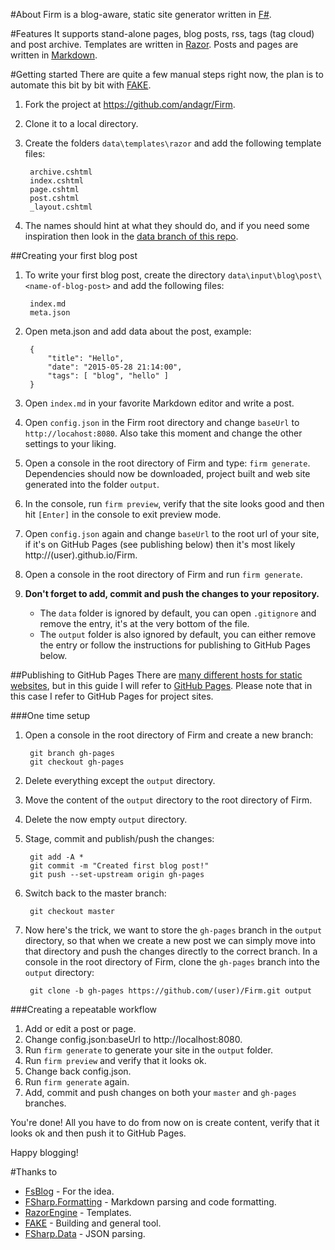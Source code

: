 #About
Firm is a blog-aware, static site generator written in [F#](http://fsharp.org).

#Features
It supports stand-alone pages, blog posts, rss, tags (tag cloud) and post archive. Templates are written in [Razor](https://github.com/Antaris/RazorEngine). Posts and pages are written in [Markdown](http://daringfireball.net/projects/markdown/).

#Getting started
There are quite a few manual steps right now, the plan is to automate this bit by bit with [FAKE](https://github.com/fsharp/FAKE).

1. Fork the project at https://github.com/andagr/Firm.
2. Clone it to a local directory.
3. Create the folders `data\templates\razor` and add the following template files:

        archive.cshtml
        index.cshtml
        page.cshtml
        post.cshtml
        _layout.cshtml

4. The names should hint at what they should do, and if you need some inspiration then look in the [data branch of this repo](https://github.com/andagr/Firm/tree/data).

##Creating your first blog post
1. To write your first blog post, create the directory `data\input\blog\post\<name-of-blog-post>` and add the following files:

    	index.md
    	meta.json

2. Open meta.json and add data about the post, example:

        {
            "title": "Hello",
            "date": "2015-05-28 21:14:00",
            "tags": [ "blog", "hello" ]
        }

3. Open `index.md` in your favorite Markdown editor and write a post.
4. Open `config.json` in the Firm root directory and change `baseUrl` to `http://locahost:8080`. Also take this moment and change the other settings to your liking.
5. Open a console in the root directory of Firm and type: `firm generate`. Dependencies should now be downloaded, project built and web site generated into the folder `output`.
6. In the console, run `firm preview`, verify that the site looks good and then hit `[Enter]` in the console to exit preview mode.
7. Open `config.json` again and change `baseUrl` to the root url of your site, if it's on GitHub Pages (see publishing below) then it's most likely http://(user).github.io/Firm.
8. Open a console in the root directory of Firm and run `firm generate`.
9. **Don't forget to add, commit and push the changes to your repository.**
	* The `data` folder is ignored by default, you can open `.gitignore` and remove the entry, it's at the very bottom of the file.
	* The `output` folder is also ignored by default, you can either remove the entry or follow the instructions for publishing to GitHub Pages below.

##Publishing to GitHub Pages
There are [many different hosts for static websites](https://www.google.com/search?q=static+website+hosting), but in this guide I will refer to [GitHub Pages](https://pages.github.com/). Please note that in this case I refer to GitHub Pages for project sites.

###One time setup
1. Open a console in the root directory of Firm and create a new branch:

        git branch gh-pages
        git checkout gh-pages

2. Delete everything except the `output` directory.
3. Move the content of the `output` directory to the root directory of Firm.
4. Delete the now empty `output` directory.
5. Stage, commit and publish/push the changes:

        git add -A *
        git commit -m "Created first blog post!"
        git push --set-upstream origin gh-pages

6. Switch back to the master branch:

        git checkout master

7. Now here's the trick, we want to store the `gh-pages` branch in the `output` directory, so that when we create a new post we can simply move into that directory and push the changes directly to the correct branch. In a console in the root directory of Firm, clone the `gh-pages` branch into the `output` directory:

        git clone -b gh-pages https://github.com/(user)/Firm.git output

###Creating a repeatable workflow

1. Add or edit a post or page.
2. Change config.json:baseUrl to http://localhost:8080.
3. Run `firm generate` to generate your site in the `output` folder.
4. Run `firm preview` and verify that it looks ok.
5. Change back config.json.
6. Run `firm generate` again.
6. Add, commit and push changes on both your `master` and `gh-pages` branches.

You're done! All you have to do from now on is create content, verify that it looks ok and then push it to GitHub Pages.

Happy blogging!

#Thanks to

* [FsBlog](https://github.com/fsprojects/FsBlog) - For the idea.
* [FSharp.Formatting](https://github.com/tpetricek/FSharp.Formatting) - Markdown parsing and code formatting.
* [RazorEngine](https://github.com/Antaris/RazorEngine) - Templates.
* [FAKE](https://github.com/fsharp/FAKE) - Building and general tool.
* [FSharp.Data](https://github.com/fsharp/FSharp.Data) - JSON parsing.
